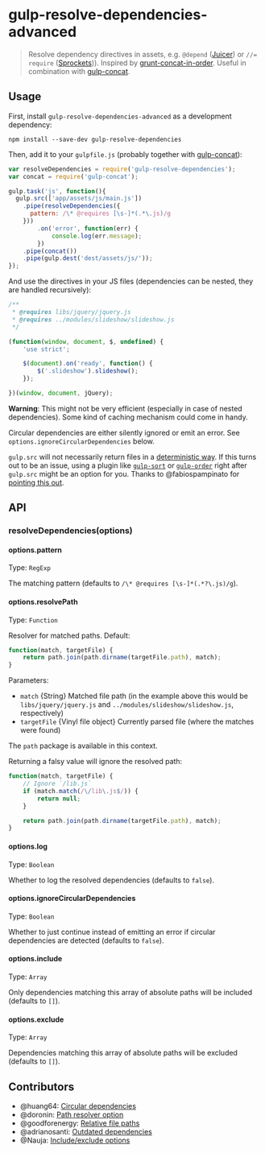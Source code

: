 # gulp-resolve-dependencies-advanced
> Resolve dependency directives in assets, e.g. ```@depend``` ([Juicer](https://github.com/cjohansen/juicer)) or ```//= require``` ([Sprockets](https://github.com/sstephenson/sprockets))). Inspired by [grunt-concat-in-order](https://github.com/miensol/grunt-concat-in-order). Useful in combination with [gulp-concat](https://github.com/wearefractal/gulp-concat).

## Usage

First, install `gulp-resolve-dependencies-advanced` as a development dependency:

```shell
npm install --save-dev gulp-resolve-dependencies
```

Then, add it to your `gulpfile.js` (probably together with [gulp-concat](https://github.com/wearefractal/gulp-concat)):

```javascript
var resolveDependencies = require('gulp-resolve-dependencies');
var concat = require('gulp-concat');

gulp.task('js', function(){
  gulp.src(['app/assets/js/main.js'])
    .pipe(resolveDependencies({
      pattern: /\* @requires [\s-]*(.*\.js)/g
    }))
        .on('error', function(err) {
            console.log(err.message);
        })
    .pipe(concat())
    .pipe(gulp.dest('dest/assets/js/'));
});
```

And use the directives in your JS files (dependencies can be nested, they are handled recursively):

```javascript
/**
 * @requires libs/jquery/jquery.js
 * @requires ../modules/slideshow/slideshow.js
 */

(function(window, document, $, undefined) {
    'use strict';

    $(document).on('ready', function() {
        $('.slideshow').slideshow();
    });

})(window, document, jQuery);
```

**Warning**: This might not be very efficient (especially in case of nested dependencies). Some kind of caching mechanism could come in handy.

Circular dependencies are either silently ignored or emit an error. See ```options.ignoreCircularDependencies``` below.

`gulp.src` will not necessarily return files in a [deterministic way](https://github.com/gulpjs/gulp/issues/687). If this turns out to be an issue, using a plugin like [`gulp-sort`](https://www.npmjs.com/package/gulp-sort) or [`gulp-order`](https://www.npmjs.com/package/gulp-order) right after `gulp.src` might be an option for you. Thanks to @fabiospampinato for [pointing this out](https://github.com/backflip/gulp-resolve-dependencies/issues/10).

## API

### resolveDependencies(options)

#### options.pattern
Type: `RegExp`

The matching pattern (defaults to ```/\* @requires [\s-]*(.*?\.js)/g```).

#### options.resolvePath
Type: `Function`

Resolver for matched paths. Default:
```javascript
function(match, targetFile) {
    return path.join(path.dirname(targetFile.path), match);
}
```

Parameters:
* `match` {String} Matched file path (in the example above this would be `libs/jquery/jquery.js` and `../modules/slideshow/slideshow.js`, respectively)
* `targetFile` {Vinyl file object} Currently parsed file (where the matches were found)

The `path` package is available in this context.

Returning a falsy value will ignore the resolved path:
```javascript
function(match, targetFile) {
    // Ignore `/lib.js`
    if (match.match(/\/lib\.js$/)) {
        return null;
    }

    return path.join(path.dirname(targetFile.path), match);
}
```

#### options.log
Type: `Boolean`

Whether to log the resolved dependencies (defaults to ```false```).

#### options.ignoreCircularDependencies
Type: `Boolean`

Whether to just continue instead of emitting an error if circular dependencies are detected (defaults to ```false```).

#### options.include
Type: `Array`

Only dependencies matching this array of absolute paths will be included (defaults to ```[]```).

#### options.exclude
Type: `Array`

Dependencies matching this array of absolute paths will be excluded (defaults to ```[]```).


## Contributors

* @huang64: [Circular dependencies](https://github.com/backflip/gulp-resolve-dependencies/pull/7)
* @doronin: [Path resolver option](https://github.com/backflip/gulp-resolve-dependencies/pull/8)
* @goodforenergy: [Relative file paths](https://github.com/backflip/gulp-resolve-dependencies/pull/16)
* @adrianosanti: [Outdated dependencies](https://github.com/backflip/gulp-resolve-dependencies/pull/18)
* @Nauja: [Include/exclude options](https://github.com/backflip/gulp-resolve-dependencies/pull/23)
